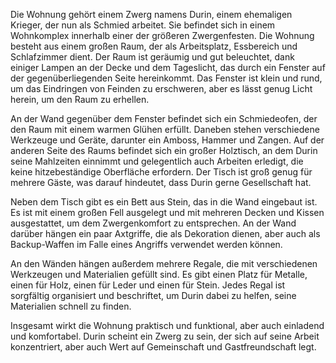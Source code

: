 Die Wohnung gehört einem Zwerg namens Durin, einem ehemaligen Krieger, der nun als Schmied arbeitet. Sie befindet sich in einem Wohnkomplex innerhalb einer der größeren Zwergenfesten. Die Wohnung besteht aus einem großen Raum, der als Arbeitsplatz, Essbereich und Schlafzimmer dient. Der Raum ist geräumig und gut beleuchtet, dank einiger Lampen an der Decke und dem Tageslicht, das durch ein Fenster auf der gegenüberliegenden Seite hereinkommt. Das Fenster ist klein und rund, um das Eindringen von Feinden zu erschweren, aber es lässt genug Licht herein, um den Raum zu erhellen.

An der Wand gegenüber dem Fenster befindet sich ein Schmiedeofen, der den Raum mit einem warmen Glühen erfüllt. Daneben stehen verschiedene Werkzeuge und Geräte, darunter ein Amboss, Hammer und Zangen. Auf der anderen Seite des Raums befindet sich ein großer Holztisch, an dem Durin seine Mahlzeiten einnimmt und gelegentlich auch Arbeiten erledigt, die keine hitzebeständige Oberfläche erfordern. Der Tisch ist groß genug für mehrere Gäste, was darauf hindeutet, dass Durin gerne Gesellschaft hat.

Neben dem Tisch gibt es ein Bett aus Stein, das in die Wand eingebaut ist. Es ist mit einem großen Fell ausgelegt und mit mehreren Decken und Kissen ausgestattet, um dem Zwergenkomfort zu entsprechen. An der Wand darüber hängen ein paar Axtgriffe, die als Dekoration dienen, aber auch als Backup-Waffen im Falle eines Angriffs verwendet werden können.

An den Wänden hängen außerdem mehrere Regale, die mit verschiedenen Werkzeugen und Materialien gefüllt sind. Es gibt einen Platz für Metalle, einen für Holz, einen für Leder und einen für Stein. Jedes Regal ist sorgfältig organisiert und beschriftet, um Durin dabei zu helfen, seine Materialien schnell zu finden.

Insgesamt wirkt die Wohnung praktisch und funktional, aber auch einladend und komfortabel. Durin scheint ein Zwerg zu sein, der sich auf seine Arbeit konzentriert, aber auch Wert auf Gemeinschaft und Gastfreundschaft legt.